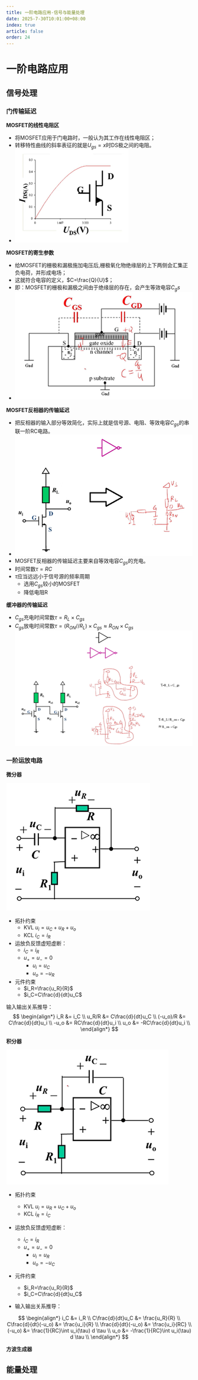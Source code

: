 ```yaml
---
title: 一阶电路应用-信号与能量处理
date: 2025-7-30T10:01:00+08:00
index: true
article: false
order: 24
---
```


# 一阶电路应用

## 信号处理

### 门传输延迟

**MOSFET的线性电阻区**

- 将MOSFET应用于门电路时，一般认为其工作在线性电阻区；
- 转移特性曲线的斜率表征的就是$U_{gs}=x$时DS极之间的电阻。
- ![alt text](assets/images/image-70.png)

**MOSFET的寄生参数**
- 给MOSFET的栅极和漏极施加电压后,栅极氧化物绝缘层的上下两侧会汇集正负电荷，并形成电场；
- 这就符合电容的定义，$C=\frac{Q}{U}$；
- 即：MOSFET的栅极和漏极之间由于绝缘层的存在，会产生等效电容$C_gs$
- ![alt text](assets/images/image-71.png)


**MOSFET反相器的传输延迟**
- 把反相器的输入部分等效简化，实际上就是信号源、电阻、等效电容$C_{gs}$的串联一阶RC电路。
- ![alt text](assets/images/image-66.png)
- MOSFET反相器的传输延迟主要来自等效电容$C_{gs}$的充电。
- 时间常数$\tau=RC$
- $\tau$应当远远小于信号源的频率周期
  - 选用$C_{gs}$较小的MOSFET
  - 降低电阻R

**缓冲器的传输延迟**
- $C_{gs}$充电时间常数$\tau=R_L × C_{gs}$
- $C_{gs}$放电时间常数$\tau=(R_{ON}//R_{L}) × C_{gs}≈R_{ON} × C_{gs}$
![alt text](assets/images/image-67.png)

### 一阶运放电路

**微分器**

![alt text](assets/images/image-68.png)

- 拓扑约束
  - KVL $u_i = u_C+u_R+u_o$
  - KCL $i_C=i_R$
- 运放负反馈虚短虚断：
  - $i_C = i_R$
  - $u_+=u_-=0$
    - $u_i=u_C$
    - $u_o=-u_R$
- 元件约束
  - $i_R=\frac{u_R}{R}$
  - $i_C=C\frac{d}{dt}u_C$

输入输出关系推导：
$$
\begin{align*}
    i_R &= i_C \\
     u_R/R &= C\frac{d}{dt}u_C \\
    (-u_o)/R &= C\frac{d}{dt}u_i \\
    -u_o &= RC\frac{d}{dt}u_i \\
    u_o &= -RC\frac{d}{dt}u_i \\
\end{align*}
$$


**积分器**

![alt text](assets/images/image-69.png)

- 拓扑约束
  - KVL $u_i = u_R+u_C+u_o$
  - KCL $i_R=i_C$
- 运放负反馈虚短虚断：
  - $i_C = i_R$
  - $u_+=u_-=0$
    - $u_i=u_R$
    - $u_o=-u_C$
- 元件约束
  - $i_R=\frac{u_R}{R}$
  - $i_C=C\frac{d}{dt}u_C$

- 输入输出关系推导：

$$
\begin{align*}
    i_C &= i_R \\
    C\frac{d}{dt}u_C &= \frac{u_R}{R} \\
    C\frac{d}{dt}(-u_o) &= \frac{u_i}{R} \\
    \frac{d}{dt}(-u_o) &= \frac{u_i}{RC} \\
    (-u_o) &= \frac{1}{RC}\int u_i(\tau) d \tau \\
    u_o &= -\frac{1}{RC}\int u_i(\tau) d \tau \\
\end{align*}
$$

**方波生成器**



## 能量处理